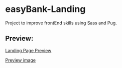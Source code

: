 # easyBank-Landing
Project to improve frontEnd skills using Sass and Pug.

## Preview:
[Landing Page Preview](https://jonulo.github.io/easyBank-Landing/)

[Preview image](./assets/preview.PNG)

